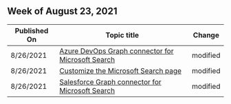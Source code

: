 <!-- This file is generated automatically each week. Changes made to this file will be overwritten.-->



## Week of August 23, 2021


| Published On |Topic title | Change |
|------|------------|--------|
| 8/26/2021 | [Azure DevOps Graph connector for Microsoft Search](/MicrosoftSearch/azure-devops-connector) | modified |
| 8/26/2021 | [Customize the Microsoft Search page](/MicrosoftSearch/customize-search-page) | modified |
| 8/26/2021 | [Salesforce Graph connector for Microsoft Search](/MicrosoftSearch/salesforce-connector) | modified |
